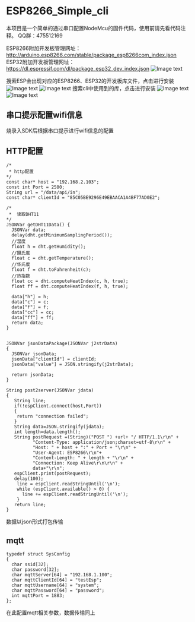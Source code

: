 # ESP8266_Simple_cli
本项目是一个简单的通过串口配置NodeMcu的固件代码，使用前请先看代码注释。
QQ群：475512169

ESP8266附加开发板管理网址：http://arduino.esp8266.com/stable/package_esp8266com_index.json
ESP32附加开发板管理网址：https://dl.espressif.com/dl/package_esp32_dev_index.json
![Image text](https://github.com/wwhai/ESP8266_Simple_cli/blob/master/img/%E5%9B%BE%E7%89%871.png)

搜索ESP会出现对应的ESP8266、ESP32的开发板库文件，点击进行安装
![Image text](https://github.com/wwhai/ESP8266_Simple_cli/blob/master/img/%E5%9B%BE%E7%89%872.png)
![Image text](https://github.com/wwhai/ESP8266_Simple_cli/blob/master/img/%E5%9B%BE%E7%89%873.png)
搜索cli中使用到的库，点击进行安装
![Image text](https://github.com/wwhai/ESP8266_Simple_cli/blob/master/img/%E5%9B%BE%E7%89%874.png)
![Image text](https://github.com/wwhai/ESP8266_Simple_cli/blob/master/img/%E5%9B%BE%E7%89%875.png)

## 串口提示配置wifi信息
烧录入SDK后根据串口提示进行wifi信息的配置
## HTTP配置
```
/*
 * http配置
*/
const char* host = "192.168.2.103";
const int Port = 2500;
String url = "/data/api/in";
const char* clientId = "85C05BE9296E49EBAACA1A4BF77AD0E2";
```

```
/*
 *  读取DHT11
*/
JSONVar getDHT11Data() {
  JSONVar data;
  delay(dht.getMinimumSamplingPeriod());
  //湿度
  float h = dht.getHumidity();
  //摄氏度
  float c = dht.getTemperature();
  //华氏度
  float f = dht.toFahrenheit(c);
  //热指数
  float cc = dht.computeHeatIndex(c, h, true);
  float ff = dht.computeHeatIndex(f, h, true);

  data["h"] = h;
  data["c"] = c;
  data["f"] = f;
  data["cc"] = cc;
  data["ff"] = ff;
  return data;
}


JSONVar jsonDataPackage(JSONVar j2strData)
{
  JSONVar jsonData;
  jsonData["clientId"] = clientId;
  jsonData["value"] = JSON.stringify(j2strData);

  return jsonData;
}

String post2server(JSONVar jdata)
{
   String line;
   if(!espClient.connect(host,Port))
   {
    return "connection failed";
   }
   String data=JSON.stringify(jdata);
   int length=data.length();
   String postRequest =(String)("POST ") +url+ "/ HTTP/1.1\r\n" +
          "Content-Type: application/json;charset=utf-8\r\n" +
          "Host: " + host + ":" + Port + "\r\n" +
          "User-Agent: ESP8266\r\n"+          
          "Content-Length: " + length + "\r\n" +
          "Connection: Keep Alive\r\n\r\n" +
          data+"\r\n";
   espClient.print(postRequest);
   delay(100);
    line = espClient.readStringUntil('\n');
    while (espClient.available() > 0) {
      line += espClient.readStringUntil('\n');
    }
   return line;
}
```
数据以json形式打包传输

## mqtt
```
typedef struct SysConfig
{
  char ssid[32];
  char password[32];
  char mqttServer[64] = "192.168.1.100";
  char mqttClientId[64] = "testEsp";
  char mqttUsername[64] = "system";
  char mqttPassword[64] = "password";
  int mqttPort = 1883;
};
```
在此配置mqtt相关参数，数据传输同上




